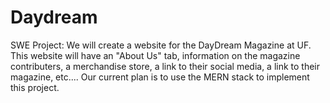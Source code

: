 # Daydream
SWE Project: 
We will create a website for the DayDream Magazine at UF. This website will have an "About Us" tab, information on the magazine contributers, a merchandise store, a link to their social media, a link to their magazine, etc....
Our current plan is to use the MERN stack to implement this project.
